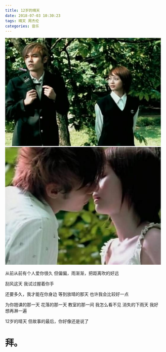 ```yaml
---
title: 12岁的晴天
date: 2018-07-03 10:30:23
tags: 晴天 周杰伦
categories: 音乐
---
```


![sunny1](sunny/sunny1.jpg)
![sunny2](sunny/sunny2.jpg)

从前从前有个人爱你很久
但偏偏，雨渐渐，把距离吹的好远

刮风这天
我试过握着你手

还要多久，我才能在你身边
等到放晴的那天
也许我会比较好一点

为你翘课的那一天
花落的那一天
教室的那一间
我怎么看不见
消失的下雨天
我好想再淋一遍

12岁的晴天
但故事的最后，你好像还是说了
# 拜。
